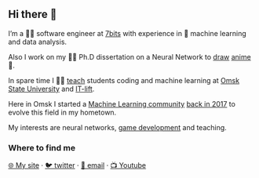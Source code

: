 ## Hi there 👋

I’m a 👨‍💻 software engineer at [7bits](https://7bits.it/) with experience in 🤖 machine learning and data analysis. 

Also I work on my 👨‍🎓 Ph.D dissertation on a Neural Network to [draw](https://t.me/mlglitchart) [anime](http://nijigenka.7bits.it/) 🌸. 

In spare time I 🧙‍♂️ [teach](https://senior-sigan.net/fcs-programming-in-cpp) students coding and machine learning at [Omsk State University](https://omsu.ru/) and [IT-lift](http://itlift.1der.link/).

Here in Omsk I started a [Machine Learning community](https://vk.com/mlomsk) [back in 2017](https://vk.com/wall-141957789_2) to evolve this field in my hometown.

My interests are neural networks, [game development](https://catinthedark.itch.io/) and teaching.

### Where to find me

[🌐 My site](https://senior-sigan.net) · [🐦  twitter](https://twitter.com/senior_sigan) · [💌  email](mailto:ilya.siganov@gmail.com) · [📺  Youtube](https://www.youtube.com/channel/UCz5d8og-QZdxBk-_-bI-93g)
